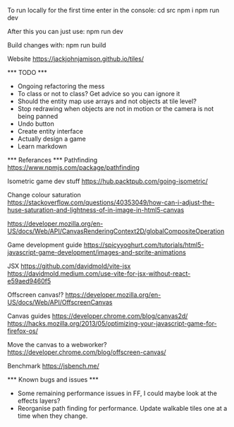 To run locally for the first time enter in the console:
cd src
npm i
npm run dev

After this you can just use:
npm run dev

Build changes with:
npm run build

Website
https://jackjohnjamison.github.io/tiles/

*** TODO ***
- Ongoing refactoring the mess
- To class or not to class? Get advice so you can ignore it
- Should the entity map use arrays and not objects at tile level?
- Stop redrawing when objects are not in motion or the camera is not being panned
- Undo button
- Create entity interface
- Actually design a game
- Learn markdown

*** Referances ***
Pathfinding
https://www.npmjs.com/package/pathfinding

Isometric game dev stuff
https://hub.packtpub.com/going-isometric/

Change colour saturation
https://stackoverflow.com/questions/40353049/how-can-i-adjust-the-huse-saturation-and-lightness-of-in-image-in-html5-canvas

https://developer.mozilla.org/en-US/docs/Web/API/CanvasRenderingContext2D/globalCompositeOperation

Game development guide
https://spicyyoghurt.com/tutorials/html5-javascript-game-development/images-and-sprite-animations

JSX
https://github.com/davidmold/vite-jsx
https://davidmold.medium.com/use-vite-for-jsx-without-react-e59aed9460f5

Offscreen canvas!?
https://developer.mozilla.org/en-US/docs/Web/API/OffscreenCanvas

Canvas guides
https://developer.chrome.com/blog/canvas2d/
https://hacks.mozilla.org/2013/05/optimizing-your-javascript-game-for-firefox-os/

Move the canvas to a webworker?
https://developer.chrome.com/blog/offscreen-canvas/

Benchmark
https://jsbench.me/

*** Known bugs and issues ***
- Some remaining performance issues in FF, I could maybe look at the effects layers?
- Reorganise path finding for performance. Update walkable tiles one at a time when they change.